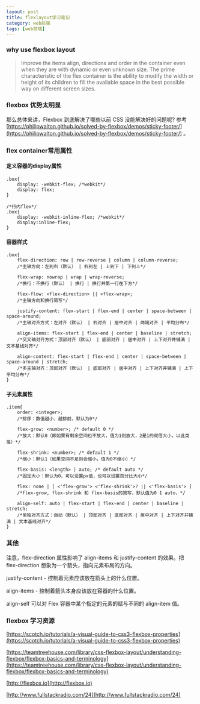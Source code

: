 ```yaml
---
layout: post
title: flexlayout学习笔记
category: web前端
tags: [web前端]
---
```


### why use flexbox layout
>Improve the items align, directions and order in the container even when they are with dynamic or even unknown size. The prime characteristic of the flex container is the ability to modify the width or height of its children to fill the available space in the best possible way on different screen sizes.

### flexbox 优势太明显

那么总体来讲，Flexbox 到底解决了哪些以前 CSS 没能解决好的问题呢? 参考 [https://philipwalton.github.io/solved-by-flexbox/demos/sticky-footer/](https://philipwalton.github.io/solved-by-flexbox/demos/sticky-footer/) 。



### flex container常用属性

#### 定义容器的display属性

    .box{
        display: -webkit-flex; /*webkit*/
        display: flex;
    }

    /*行内flex*/
    .box{
        display: -webkit-inline-flex; /*webkit*/
        display:inline-flex;
    }

#### 容器样式

    .box{
        flex-direction: row | row-reverse | column | column-reverse;
        /*主轴方向：左到右（默认） | 右到左 | 上到下 | 下到上*/

        flex-wrap: nowrap | wrap | wrap-reverse;
        /*换行：不换行（默认） | 换行 | 换行并第一行在下方*/

        flex-flow: <flex-direction> || <flex-wrap>;
        /*主轴方向和换行简写*/

        justify-content: flex-start | flex-end | center | space-between | space-around;
        /*主轴对齐方式：左对齐（默认） | 右对齐 | 居中对齐 | 两端对齐 | 平均分布*/

        align-items: flex-start | flex-end | center | baseline | stretch;
        /*交叉轴对齐方式：顶部对齐（默认） | 底部对齐 | 居中对齐 | 上下对齐并铺满 | 文本基线对齐*/

        align-content: flex-start | flex-end | center | space-between | space-around | stretch;
        /*多主轴对齐：顶部对齐（默认） | 底部对齐 | 居中对齐 | 上下对齐并铺满 | 上下平均分布*/
    }

#### 子元素属性

    .item{
        order: <integer>;
        /*排序：数值越小，越排前，默认为0*/

        flex-grow: <number>; /* default 0 */
        /*放大：默认0（即如果有剩余空间也不放大，值为1则放大，2是1的双倍大小，以此类推）*/

        flex-shrink: <number>; /* default 1 */
        /*缩小：默认1（如果空间不足则会缩小，值为0不缩小）*/

        flex-basis: <length> | auto; /* default auto */
        /*固定大小：默认为0，可以设置px值，也可以设置百分比大小*/

        flex: none | [ <'flex-grow'> <'flex-shrink'>? || <'flex-basis'> ]
        /*flex-grow, flex-shrink 和 flex-basis的简写，默认值为0 1 auto，*/

        align-self: auto | flex-start | flex-end | center | baseline | stretch;
        /*单独对齐方式：自动（默认） | 顶部对齐 | 底部对齐 | 居中对齐 | 上下对齐并铺满 | 文本基线对齐*/
    }

### 其他
注意，flex-direction 属性影响了 align-items 和 justify-content 的效果。把 flex-direction 想象为一个箭头，指向元素布局的方向。

justify-content - 控制着元素应该放在箭头上的什么位置。

align-items - 控制着箭头本身应该放在容器的什么位置。

align-self 可以对 Flex 容器中某个指定的元素的赋与不同的 align-item 值。


### flexbox 学习资源
[https://scotch.io/tutorials/a-visual-guide-to-css3-flexbox-properties](https://scotch.io/tutorials/a-visual-guide-to-css3-flexbox-properties)

[https://teamtreehouse.com/library/css-flexbox-layout/understanding-flexbox/flexbox-basics-and-terminology](https://teamtreehouse.com/library/css-flexbox-layout/understanding-flexbox/flexbox-basics-and-terminology)

[http://flexbox.io](http://flexbox.io)

[http://www.fullstackradio.com/24](http://www.fullstackradio.com/24)

